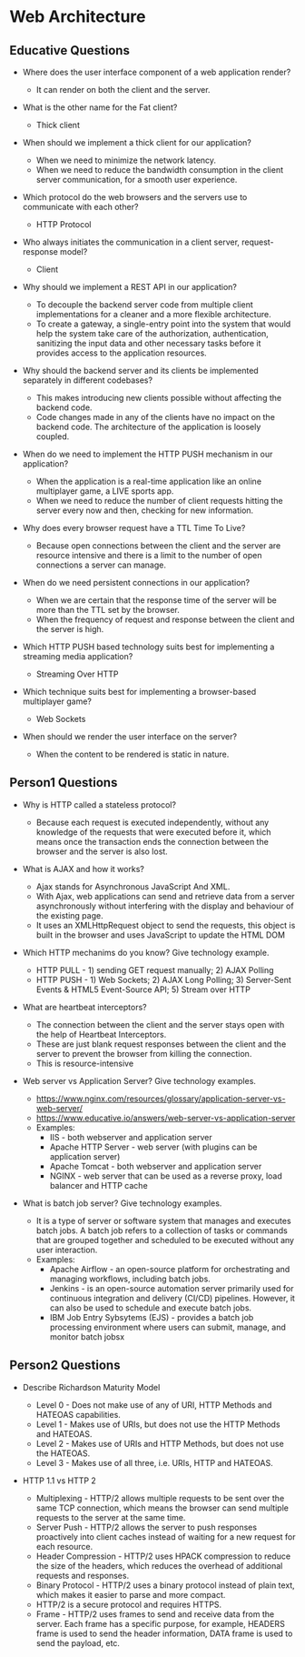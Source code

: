 # Web Architecture

## Educative Questions

* Where does the user interface component of a web application render?
	* It can render on both the client and the server.

* What is the other name for the Fat client?
	* Thick client

* When should we implement a thick client for our application?

	* When we need to minimize the network latency.
	* When we need to reduce the bandwidth consumption in the client server communication, for a smooth user experience.

* Which protocol do the web browsers and the servers use to communicate with each other?
	* HTTP Protocol

* Who always initiates the communication in a client server, request-response model?
	* Client

* Why should we implement a REST API in our application?
	* To decouple the backend server code from multiple client implementations for a cleaner and a more flexible architecture.
	* To create a gateway, a single-entry point into the system that would help the system take care of the authorization, authentication, sanitizing the input data and other necessary tasks before it provides access to the application resources.

* Why should the backend server and its clients be implemented separately in different codebases?
	* This makes introducing new clients possible without affecting the backend code.
	* Code changes made in any of the clients have no impact on the backend code. The architecture of the application is loosely coupled.

* When do we need to implement the HTTP PUSH mechanism in our application?
	* When the application is a real-time application like an online multiplayer game, a LIVE sports app.
	* When we need to reduce the number of client requests hitting the server every now and then, checking for new information.

* Why does every browser request have a TTL Time To Live?
	* Because open connections between the client and the server are resource intensive and there is a limit to the number of open connections a server can manage.

* When do we need persistent connections in our application?
	* When we are certain that the response time of the server will be more than the TTL set by the browser.
	* When the frequency of request and response between the client and the server is high.

* Which HTTP PUSH based technology suits best for implementing a streaming media application?
	* Streaming Over HTTP

* Which technique suits best for implementing a browser-based multiplayer game?
	* Web Sockets

* When should we render the user interface on the server?
	* When the content to be rendered is static in nature.

## Person1 Questions

* Why is HTTP called a stateless protocol?
	* Because each request is executed independently, without any knowledge of the requests that were executed before it, which means once the transaction ends the connection between the browser and the server is also lost.

* What is AJAX and how it works? 
	* Ajax stands for Asynchronous JavaScript And XML.
	* With Ajax, web applications can send and retrieve data from a server asynchronously without interfering with the display and behaviour of the existing page.
	* It uses an XMLHttpRequest object to send the requests, this object is built in the browser and uses JavaScript to update the HTML DOM

* Which HTTP mechanims do you know? Give technology example.
	* HTTP PULL - 1) sending GET request manually; 2) AJAX Polling
	* HTTP PUSH - 1) Web Sockets; 2) AJAX Long Polling; 3) Server-Sent Events & HTML5 Event-Source API; 5) Stream over HTTP

* What are heartbeat interceptors?
	* The connection between the client and the server stays open with the help of Heartbeat Interceptors.
	* These are just blank request responses between the client and the server to prevent the browser from killing the connection.
	* This is resource-intensive

* Web server vs Application Server? Give technology examples.
	* https://www.nginx.com/resources/glossary/application-server-vs-web-server/
	* https://www.educative.io/answers/web-server-vs-application-server
	* Examples: 
		* IIS - both webserver and application server
		* Apache HTTP Server - web server (with plugins can be application server)
		* Apache Tomcat - both webserver and application server
		* NGINX - web server that can be used as a reverse proxy, load balancer and HTTP cache

* What is batch job server? Give technology examples.
	* It is a type of server or software system that manages and executes batch jobs. A batch job refers to a collection of tasks or commands that are grouped together and scheduled to be executed without any user interaction.
	* Examples:
		* Apache Airflow - an open-source platform for orchestrating and managing workflows, including batch jobs.
		* Jenkins -  is an open-source automation server primarily used for continuous integration and delivery (CI/CD) pipelines. However, it can also be used to schedule and execute batch jobs.
		* IBM Job Entry Sybsytems (EJS) - provides a batch job processing environment where users can submit, manage, and monitor batch jobsx

## Person2 Questions

* Describe Richardson Maturity Model
	* Level 0 - Does not make use of any of URI, HTTP Methods and HATEOAS capabilities.
	* Level 1 - Makes use of URIs, but does not use the HTTP Methods and HATEOAS.
	* Level 2 - Makes use of URIs and HTTP Methods, but does not use the HATEOAS.
	* Level 3 - Makes use of all three, i.e. URIs, HTTP and HATEOAS.

* HTTP 1.1 vs HTTP 2
	* Multiplexing - HTTP/2 allows multiple requests to be sent over the same TCP connection, which means the browser can send multiple requests to the server at the same time.
	* Server Push - HTTP/2 allows the server to push responses proactively into client caches instead of waiting for a new request for each resource.
	* Header Compression - HTTP/2 uses HPACK compression to reduce the size of the headers, which reduces the overhead of additional requests and responses.
	* Binary Protocol - HTTP/2 uses a binary protocol instead of plain text, which makes it easier to parse and more compact.
	* HTTP/2 is a secure protocol and requires HTTPS.
	* Frame - HTTP/2 uses frames to send and receive data from the server. Each frame has a specific purpose, for example, HEADERS frame is used to send the header information, DATA frame is used to send the payload, etc.